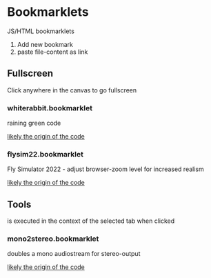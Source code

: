# Bookmarklets

JS/HTML bookmarklets

1. Add new bookmark
2. paste file-content as link


## Fullscreen

Click anywhere in the canvas to go fullscreen

### whiterabbit.bookmarklet

raining green code

[likely the origin of the code](https://angularfixing.com/how-to-make-javascript-raining-matrix-code-as-a-background-of-the-website/)

### flysim22.bookmarklet

Fly Simulator 2022 - adjust browser-zoom level for increased realism

[likely the origin of the code](https://www.terrybutler.co.uk/2021/08/17/animated-fly-cursor-for-cats/)


## Tools

is executed in the context of the selected tab when clicked

### mono2stereo.bookmarklet

doubles a mono audiostream for stereo-output

[likely the origin of the code](https://www.reddit.com/user/AudioContext/)
